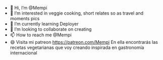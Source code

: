 - 👋 Hi, I’m @Mempi
- 👀 I’m interested in veggie cooking, short relates so as travel and moments pics
- 🌱 I’m currently learning Deployer
- 💞️ I’m looking to collaborate on creating 
- 📫 How to reach me @Mempi
- 😄 Visita mi patreon https://patreon.com/Mempi
      En ella encontrarás las recetas vegetarianas que voy creando inspirada en gastronomía internacional

<!---
Mempi/Mempi is a ✨ special ✨ repository because its `README.md` (this file) appears on your GitHub profile.
You can click the Preview link to take a look at your changes.
--->
